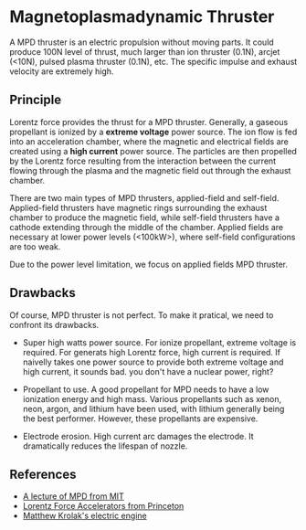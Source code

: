 
# Magnetoplasmadynamic Thruster

A MPD thruster is an electric propulsion without moving parts. It could produce 100N level of thrust, much larger than ion thruster (0.1N), arcjet (<10N), pulsed plasma thruster (0.1N), etc. The specific impulse and exhaust velocity are extremely high.

## Principle

Lorentz force provides the thrust for a MPD thruster. Generally, a gaseous propellant is ionized by a **extreme voltage** power source. The ion flow is fed into an acceleration chamber, where the magnetic and electrical fields are created using a **high current** power source. The particles are then propelled by the Lorentz force resulting from the interaction between the current flowing through the plasma and the magnetic field out through the exhaust chamber.

There are two main types of MPD thrusters, applied-field and self-field. Applied-field thrusters have magnetic rings surrounding the exhaust chamber to produce the magnetic field, while self-field thrusters have a cathode extending through the middle of the chamber. Applied fields are necessary at lower power levels (<100kW>), where self-field configurations are too weak.

Due to the power level limitation, we focus on applied fields MPD thruster.

## Drawbacks

Of course, MPD thruster is not perfect. To make it pratical, we need to confront its drawbacks.

* Super high watts power source. For ionize propellant, extreme voltage is required. For generats high Lorentz force, high current is required. If naivelly takes one power source to provide both extreme voltage and high current, it sounds bad. you don't have a nuclear power, right?

* Propellant to use. A good propellant for MPD needs to have a low ionization energy and high mass. Various propellants such as xenon, neon, argon, and lithium have been used, with lithium generally being the best performer. However, these propellants are expensive.

* Electrode erosion. High current arc damages the electrode. It dramatically reduces the lifespan of nozzle.

## References

* [A lecture of MPD from MIT](https://ocw.mit.edu/courses/aeronautics-and-astronautics/16-522-space-propulsion-spring-2015/lecture-notes/MIT16_522S15_Lecture19.pdf)
* [Lorentz Force Accelerators from Princeton](https://alfven.princeton.edu/research/lfa)
* [Matthew Krolak's electric engine](http://www.myelectricengine.com/)
